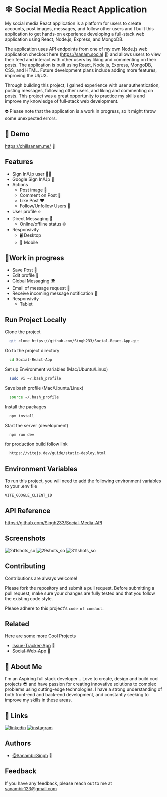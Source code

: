 
# ⚛️ Social Media React Application

My social media React application is a platform for users to create accounts, post images, messages, and follow other users and I built this application to get hands-on experience developing a full-stack web application using React, Node.js, Express, and MongoDB.

The application uses API endpoints from one of my own Node.js web application checkout here (https://sanam.social 🚀) and allows users to view their feed and interact with other users by liking and commenting on their posts. The application is built using React, Node.js, Express, MongoDB, CSS, and HTML. Future development plans include adding more features, improving the UI/UX.

Through building this project, I gained experience with user authentication, posting messages, following other users, and liking and commenting on posts. This project was a great opportunity to practice my skills and improve my knowledge of full-stack web development.

⛔️ Please note that the application is a work in progress, so it might throw some unexpected errors.



## 👀 Demo

https://chillsanam.me/ 🚀


## Features

- Sign In/Up user ✋🏻
- Google Sign In/Up 🚀
- Actions
    - Post image 🌆
    - Comment on Post 💬
    - Like Post ❤️
    - Follow/Unfollow Users 👀
- User profile ⭐️
- Direct Messaging 💬
  - Online/offline status 🌐
- Responsivity
  - 🖥️ Desktop 
  - 📱 Mobile


## 🚧Work in progress

- Save Post 🛟
- Edit profile 📝
- Global Messaging 🌍
- Email of message request 📧
- Receive incoming message notification 🔔
- Responsivity
  - Tablet
  


## Run Project Locally

Clone the project

```bash
  git clone https://github.com/Singh233/Social-React-App.git
```

Go to the project directory

```bash
  cd Social-React-App
```

Set up Environment variables (Mac/Ubuntu/Linux)

```bash
  sudo vi ~/.bash_profile
```

Save bash profile (Mac/Ubuntu/Linux)

```bash
  source ~/.bash_profile
```

Install the packages

```bash
  npm install
```

Start the server (development)

```bash
  npm run dev
```

for production build follow link

```bash
  https://vitejs.dev/guide/static-deploy.html
```





## Environment Variables

To run this project, you will need to add the following environment variables to your .env file

`VITE_GOOGLE_CLIENT_ID`


## API Reference
https://github.com/Singh233/Social-Media-API



## Screenshots

![241shots_so](https://github.com/Singh233/Social-React-App/assets/37498067/a73f182a-8a65-4c99-a387-530083393627)
![29shots_so](https://github.com/Singh233/Social-React-App/assets/37498067/280f53d0-33d3-4d16-b5b5-beccf15a5a3f)
![311shots_so](https://github.com/Singh233/Social-React-App/assets/37498067/0074ec24-5413-4a2a-ac26-5d9c87246813)



## Contributing

Contributions are always welcome!

Please fork the repository and submit a pull request. Before submitting a pull request, make sure your changes are fully tested and that you follow the existing code style.

Please adhere to this project's `code of conduct`.


## Related

Here are some more Cool Projects 

- [Issue-Tracker-App](https://github.com/Singh233/Issue-Tracker-App) 🚀
- [Social-Web-App](https://github.com/Singh233/Social-Web-App) 🎯


## 🚀 About Me
I'm an Aspiring full stack developer...
Love to create, design and build cool projects 😎 and have passion for creating innovative solutions to complex problems using cutting-edge technologies. I have a strong understanding of both front-end and back-end development, and constantly seeking to improve my skills in these areas.


## 🔗 Links

[![linkedin](https://img.shields.io/badge/linkedin-0A66C2?style=for-the-badge&logo=linkedin&logoColor=white)](https://www.linkedin.com/in/sanambir-singh-2b4b3a133/)
[![instagram](https://img.shields.io/badge/instagram-d62976?style=for-the-badge&logo=instagram&logoColor=white)](https://www.instagram.com/awesanam/)


## Authors

- [@SanambirSingh](https://github.com/Singh233) 🤗


## Feedback

If you have any feedback, please reach out to me at sanambir123@gmail.com

